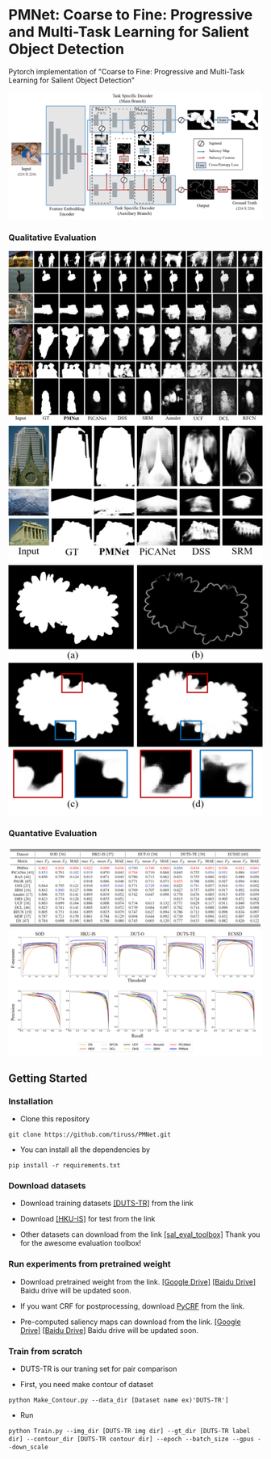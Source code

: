 # PMNet: Coarse to Fine: Progressive and Multi-Task Learning for Salient Object Detection

Pytorch implementation of "Coarse to Fine: Progressive and Multi-Task Learning for Salient Object Detection"

<img src="Figure/overall_net.png">

### Qualitative Evaluation

<img src="Figure/qualitative.png">

<img src="Figure/inside.png">

<img src="Figure/multi_ablation.png">

### Quantative Evaluation

<img src="Figure/table.PNG">

<img src="Figure/fm_pr.png">

## Getting Started
### Installation

- Clone this repository
```
git clone https://github.com/tiruss/PMNet.git
```

- You can install all the dependencies by 
```
pip install -r requirements.txt
```

### Download datasets

- Download training datasets [[DUTS-TR]](http://saliencydetection.net/duts/download/DUTS-TR.zip) from the link 

- Download [[HKU-IS]](https://sites.google.com/site/ligb86/hkuis) for test from the link 

- Other datasets can download from the link [[sal_eval_toolbox]](https://github.com/ArcherFMY/sal_eval_toolbox) Thank you for the awesome evaluation toolbox!

### Run experiments from pretrained weight

- Download pretrained weight from the link. [[Google Drive]](https://drive.google.com/open?id=11PQySPgimyZ011FOjmxGBOGcyti1Z0rH) [[Baidu Drive]]() Baidu drive will be updated soon.

- If you want CRF for postprocessing, download [PyCRF](https://pypi.org/project/pydensecrf/) from the link.

- Pre-computed saliency maps can download from the link. [[Google Drive]](https://drive.google.com/open?id=1im9vBnMN5zLXH-NwHzsosltYyKfyRsyz) [[Baidu Drive]]() Baidu drive will be updated soon.

### Train from scratch

- DUTS-TR is our traning set for pair comparison

- First, you need make contour of dataset

```
python Make_Contour.py --data_dir [Dataset name ex)'DUTS-TR']
```

- Run 

```
python Train.py --img_dir [DUTS-TR img dir] --gt_dir [DUTS-TR label dir] --contour_dir [DUTS-TR contour dir] --epoch --batch_size --gpus --down_scale
```
